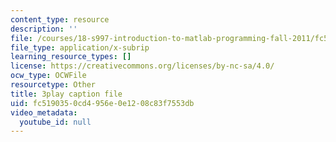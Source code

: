 ```yaml
---
content_type: resource
description: ''
file: /courses/18-s997-introduction-to-matlab-programming-fall-2011/fc5190350cd4956e0e1208c83f7553db_8wiIV-NfYwc.srt
file_type: application/x-subrip
learning_resource_types: []
license: https://creativecommons.org/licenses/by-nc-sa/4.0/
ocw_type: OCWFile
resourcetype: Other
title: 3play caption file
uid: fc519035-0cd4-956e-0e12-08c83f7553db
video_metadata:
  youtube_id: null
---
```

